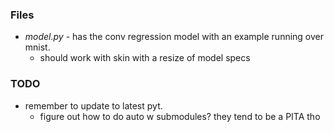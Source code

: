 ### Files
+ *model.py* - has the conv regression model with an example running over mnist.
  + should work with skin with a resize of model specs
### TODO
+ remember to update to latest pyt.
  + figure out how to do auto w submodules?  they tend to be a PITA tho
